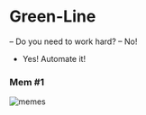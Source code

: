 # Green-Line
– Do you need to work hard? – No! 
- Yes! Automate it!


### Mem #1
![memes](https://images-cdn.9gag.com/photo/azXGVgp_700b.jpg)
